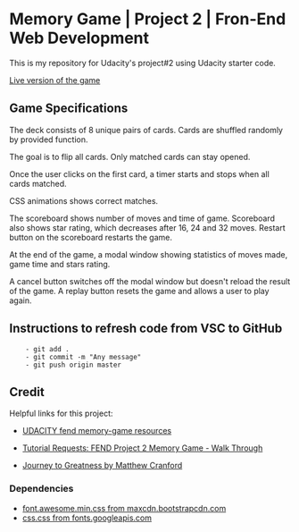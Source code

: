 # Memory Game | Project 2 | Fron-End Web Development

This is my repository for Udacity's  project#2 using Udacity starter code.

[Live version of the game](https://tatianaweb.github.io/Memory_Game/)

## Game Specifications

The deck consists of 8 unique pairs of cards. Cards are shuffled randomly by provided function.

The goal is to flip all cards. Only matched cards can stay opened. 

Once the user clicks on the first card, a timer starts and stops when all cards matched. 

CSS animations shows correct matches. 

The scoreboard shows number of moves and time of game. Scoreboard also shows star rating, which decreases after 16, 24 and 32 moves. Restart button on the scoreboard restarts the game.

At the end of the game, a modal window showing statistics of moves made, game time and stars rating. 

A cancel button switches off the modal window but doesn't reload the result of the game. A replay button resets the game and allows a user to play again. 


## Instructions to refresh code from VSC to GitHub

        - git add .
        - git commit -m "Any message"
        - git push origin master

## Credit

Helpful links for this project:

- [UDACITY fend memory-game resources](https://crystal-dawn.github.io/udacity-fend-memory-game-resources/)

- [Tutorial Requests: FEND Project 2 Memory Game - Walk Through](https://www.youtube.com/watch?v=XH49scrvSjg&list=PLKC17wty6rS1XVZbRlWjYU0WVsIoJyO3s&index=2)

- [Journey to Greatness by Matthew Cranford](https://matthewcranford.com/memory-game-walkthrough-part-1-setup/)

### Dependencies

- [font.awesome.min.css from maxcdn.bootstrapcdn.com](https://maxcdn.bootstrapcdn.com/font-awesome/4.6.1/css/font-awesome.min.css)
- [css.css from fonts.googleapis.com](https://fonts.googleapis.com/css?family=Coda)




